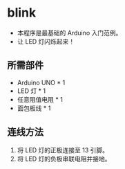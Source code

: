 # blink
- 本程序是最基础的 Arduino 入门范例。
- 让 LED 灯闪烁起来！

## 所需部件
- Arduino UNO * 1
- LED 灯 * 1
- 任意阻值电阻 * 1
- 面包板线 * 1
## 连线方法
1. 将 LED 灯的正极连接至 13 引脚。
2. 将 LED 灯的负极串联电阻并接地。
